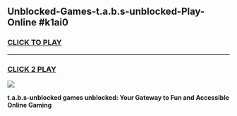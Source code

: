 
## Unblocked-Games-t.a.b.s-unblocked-Play-Online #k1ai0
<h3>
<a href="https://news.freeplayer.one?title=t.a.b.s-unblocked&ref=3">CLICK TO PLAY</a></h3>
<hr>

<h3>
<a href="https://news.freeplayer.one?title=t.a.b.s-unblocked&ref=3">CLICK 2 PLAY</a>
  
</h3>

<a href="https://news.freeplayer.one?title=t.a.b.s-unblocked&ref=3"><img src="https://clearcache.store/games.png"></a>


**t.a.b.s-unblocked games unblocked: Your Gateway to Fun and Accessible Online Gaming**
